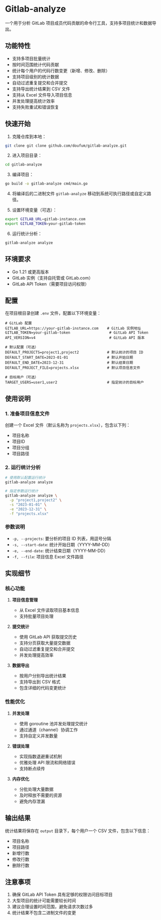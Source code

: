 # Gitlab-analyze

一个用于分析 GitLab 项目成员代码贡献的命令行工具，支持多项目统计和数据导出。

## 功能特性

- 支持多项目批量统计
- 按时间范围统计代码贡献
- 统计每个用户的代码行数变更（新增、修改、删除）
- 支持项目级别的统计数据
- 自动过滤重复提交和合并提交
- 支持导出统计结果到 CSV 文件
- 支持从 Excel 文件导入项目信息
- 并发处理提高统计效率
- 支持失败重试和错误恢复

## 快速开始
1. 克隆仓库到本地：
```bash
git clone git clone github.com/doufum/gitlab-analyze.git
```
2. 进入项目目录：
```bash
cd gitlab-analyze
```
3. 编译项目：
```bash
go build -o gitlab-analyze cmd/main.go
```
4. 将编译后的二进制文件 `gitlab-analyze` 移动到系统可执行路径或自定义路径。

5. 设置环境变量（可选）：
```bash
export GITLAB_URL=gitlab-instance.com
export GITLAB_TOKEN=your-gitlab-token
```

6. 运行统计分析：
```bash
gitlab-analyze analyze
```

## 环境要求

- Go 1.21 或更高版本
- GitLab 实例（支持自托管或 GitLab.com）
- GitLab API Token（需要项目访问权限）


## 配置

在项目根目录创建 `.env` 文件，配置以下环境变量：

```env
# GitLab 配置
GITLAB_URL=https://your-gitlab-instance.com    # GitLab 实例地址
GITLAB_TOKEN=your-gitlab-token                  # GitLab API Token
API_VERSION=v4                                  # GitLab API 版本

# 默认配置（可选）
DEFAULT_PROJECTS=project1,project2             # 默认统计的项目 ID
DEFAULT_START_DATE=2023-01-01                  # 默认开始日期
DEFAULT_END_DATE=2023-12-31                    # 默认结束日期
DEFAULT_PROJECT_FILE=projects.xlsx             # 默认项目信息文件

# 目标用户（可选）
TARGET_USERS=user1,user2                       # 指定统计的目标用户
```

## 使用说明

### 1. 准备项目信息文件

创建一个 Excel 文件（默认名称为 `projects.xlsx`），包含以下列：
- 项目名称
- 项目ID
- 项目分组
- 项目路径

### 2. 运行统计分析

```bash
# 使用默认配置运行统计
gitlab-analyze analyze

# 指定参数运行统计
gitlab-analyze analyze \
  -p "project1,project2" \
  -s "2023-01-01" \
  -e "2023-12-31" \
  -f "projects.xlsx"
```

### 参数说明

- `-p, --projects`: 要分析的项目 ID 列表，用逗号分隔
- `-s, --start-date`: 统计开始日期（YYYY-MM-DD）
- `-e, --end-date`: 统计结束日期（YYYY-MM-DD）
- `-f, --file`: 项目信息 Excel 文件路径

## 实现细节

### 核心功能

1. **项目信息管理**
   - 从 Excel 文件读取项目基本信息
   - 支持批量项目处理

2. **提交统计**
   - 使用 GitLab API 获取提交历史
   - 支持分页获取大量提交数据
   - 自动过滤重复提交和合并提交
   - 并发处理提高效率

3. **数据导出**
   - 按用户分别导出统计结果
   - 支持导出到 CSV 格式
   - 包含详细的代码变更统计

### 性能优化

1. **并发处理**
   - 使用 goroutine 池并发处理提交统计
   - 通过通道（channel）协调工作
   - 支持自定义并发数量

2. **错误处理**
   - 实现指数退避重试机制
   - 优雅处理 API 限流和网络错误
   - 支持断点续传

3. **内存优化**
   - 分批处理大量数据
   - 及时释放不需要的资源
   - 避免内存泄漏

## 输出结果

统计结果将保存在 `output` 目录下，每个用户一个 CSV 文件，包含以下信息：
- 项目名称
- 项目路径
- 新增行数
- 修改行数
- 删除行数

## 注意事项

1. 确保 GitLab API Token 具有足够的权限访问目标项目
2. 大型项目的统计可能需要较长时间
3. 建议合理设置时间范围，避免请求次数过多
4. 统计结果不包含二进制文件的变更